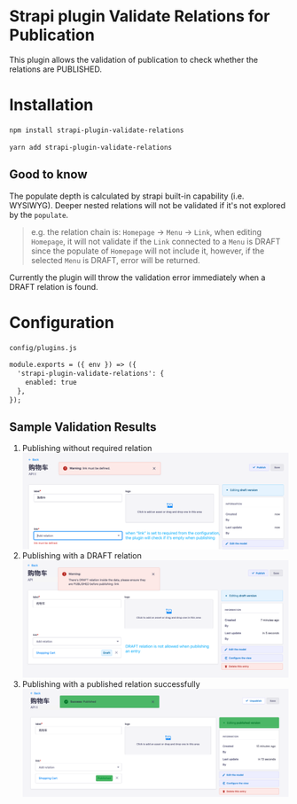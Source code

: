 # Strapi plugin Validate Relations for Publication

This plugin allows the validation of publication to check whether the relations are PUBLISHED.

# Installation

`npm install strapi-plugin-validate-relations`

`yarn add strapi-plugin-validate-relations`

## Good to know

The populate depth is calculated by strapi built-in capability (i.e. WYSIWYG). Deeper nested relations will not be validated if it's not explored by the `populate`. 
> e.g. the relation chain is: `Homepage` -> `Menu` -> `Link`, when editing `Homepage`, it will not validate if the `Link` connected to a `Menu` is DRAFT since the populate of `Homepage` will not include it, however, if the selected `Menu` is DRAFT, error will be returned. 

Currently the plugin will throw the validation error immediately when a DRAFT relation is found.

# Configuration

`config/plugins.js`

```
module.exports = ({ env }) => ({
  'strapi-plugin-validate-relations': {
    enabled: true
  },
});
```

## Sample Validation Results
1. Publishing without required relation
![validation failure](public/images/validation%20failure.png)
2. Publishing with a DRAFT relation
![draft relation](public/images/draft%20relation%20not%20allowed.png)
3. Publishing with a published relation successfully
![successfully published](public/images/publish%20successfully.png)
